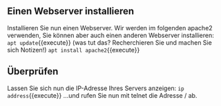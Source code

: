 ## Einen Webserver installieren
Installieren Sie nun einen Webserver. Wir werden im folgenden apache2 verwenden, Sie können
aber auch einen anderen Webserver installieren:
`apt update`{{execute}}
(was tut das? Recherchieren Sie und machen Sie sich Notizen!)
`apt install apache2`{{execute}}

## Überprüfen
Lassen Sie sich nun die IP-Adresse Ihres Servers anzeigen:
`ip address`{{execute}}
...und rufen Sie nun mit telnet die Adresse / ab.